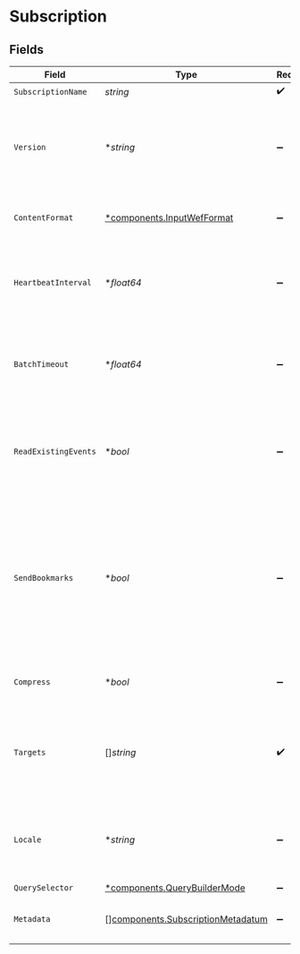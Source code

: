 # Subscription


## Fields

| Field                                                                                                                                                                                                                                                   | Type                                                                                                                                                                                                                                                    | Required                                                                                                                                                                                                                                                | Description                                                                                                                                                                                                                                             |
| ------------------------------------------------------------------------------------------------------------------------------------------------------------------------------------------------------------------------------------------------------- | ------------------------------------------------------------------------------------------------------------------------------------------------------------------------------------------------------------------------------------------------------- | ------------------------------------------------------------------------------------------------------------------------------------------------------------------------------------------------------------------------------------------------------- | ------------------------------------------------------------------------------------------------------------------------------------------------------------------------------------------------------------------------------------------------------- |
| `SubscriptionName`                                                                                                                                                                                                                                      | *string*                                                                                                                                                                                                                                                | :heavy_check_mark:                                                                                                                                                                                                                                      | N/A                                                                                                                                                                                                                                                     |
| `Version`                                                                                                                                                                                                                                               | **string*                                                                                                                                                                                                                                               | :heavy_minus_sign:                                                                                                                                                                                                                                      | Version UUID for this subscription. If any subscription parameters are modified, this value will change.                                                                                                                                                |
| `ContentFormat`                                                                                                                                                                                                                                         | [*components.InputWefFormat](../../models/components/inputwefformat.md)                                                                                                                                                                                 | :heavy_minus_sign:                                                                                                                                                                                                                                      | Content format in which the endpoint should deliver events                                                                                                                                                                                              |
| `HeartbeatInterval`                                                                                                                                                                                                                                     | **float64*                                                                                                                                                                                                                                              | :heavy_minus_sign:                                                                                                                                                                                                                                      | Maximum time (in seconds) between endpoint checkins before considering it unavailable                                                                                                                                                                   |
| `BatchTimeout`                                                                                                                                                                                                                                          | **float64*                                                                                                                                                                                                                                              | :heavy_minus_sign:                                                                                                                                                                                                                                      | Interval (in seconds) over which the endpoint should collect events before sending them to Stream                                                                                                                                                       |
| `ReadExistingEvents`                                                                                                                                                                                                                                    | **bool*                                                                                                                                                                                                                                                 | :heavy_minus_sign:                                                                                                                                                                                                                                      | Newly subscribed endpoints will send previously existing events. Disable to receive new events only.                                                                                                                                                    |
| `SendBookmarks`                                                                                                                                                                                                                                         | **bool*                                                                                                                                                                                                                                                 | :heavy_minus_sign:                                                                                                                                                                                                                                      | Keep track of which events have been received, resuming from that point after a re-subscription. This setting takes precedence over 'Read existing events'. See [Cribl Docs](https://docs.cribl.io/stream/sources-wef/#subscriptions) for more details. |
| `Compress`                                                                                                                                                                                                                                              | **bool*                                                                                                                                                                                                                                                 | :heavy_minus_sign:                                                                                                                                                                                                                                      | Receive compressed events from the source                                                                                                                                                                                                               |
| `Targets`                                                                                                                                                                                                                                               | []*string*                                                                                                                                                                                                                                              | :heavy_check_mark:                                                                                                                                                                                                                                      | The DNS names of the endpoints that should forward these events. You may use wildcards, such as *.mydomain.com                                                                                                                                          |
| `Locale`                                                                                                                                                                                                                                                | **string*                                                                                                                                                                                                                                               | :heavy_minus_sign:                                                                                                                                                                                                                                      | The RFC-3066 locale the Windows clients should use when sending events. Defaults to "en-US".                                                                                                                                                            |
| `QuerySelector`                                                                                                                                                                                                                                         | [*components.QueryBuilderMode](../../models/components/querybuildermode.md)                                                                                                                                                                             | :heavy_minus_sign:                                                                                                                                                                                                                                      | N/A                                                                                                                                                                                                                                                     |
| `Metadata`                                                                                                                                                                                                                                              | [][components.SubscriptionMetadatum](../../models/components/subscriptionmetadatum.md)                                                                                                                                                                  | :heavy_minus_sign:                                                                                                                                                                                                                                      | Fields to add to events ingested under this subscription                                                                                                                                                                                                |